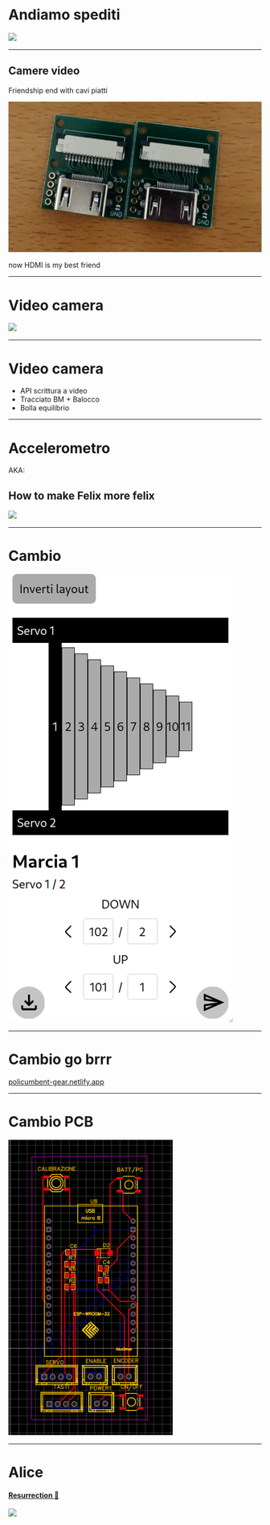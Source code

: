 # Andiamo spediti

<!-- block-start: space -->
<!-- block-end -->

![](https://c.tenor.com/rgRHvJZ7uHEAAAAC/sonic-the-hedgehog-gotta-go-fast.gif)

---

## Camere video

Friendship end with cavi piatti

<!-- block-start: img -->

![](../assets/camere.png)

<!-- block-end -->

now HDMI is my best friend

---

# Video camera

<!-- block-start: img -->

![](../assets/rp.gif)

<!-- block-end -->

---

# Video camera

- API scrittura a video
- Tracciato BM + Balocco
- Bolla equilibrio

---

# Accelerometro

AKA:

## How to make Felix more felix

<!-- block-start: img -->

![](https://c.tenor.com/cEhBgu86HWYAAAAC/baby-yoda-love.gif)

<!-- block-end -->

---

# Cambio

<!-- block-start: img -->

![](../assets/ui_cambio.png)

<!-- block-end -->

---

# Cambio go brrr

[policumbent-gear.netlify.app](https://policumbent-gear.netlify.app/)

---

# Cambio PCB

<!-- block-start: img -->

![](../assets/pcb_cambio.png)

<!-- block-end -->

---

# Alice

#### [Resurrection 🚀](https://alice.policumbent.it/)

<!-- block-start: img -->

![](https://c.tenor.com/Uy4qsJ43kQQAAAAC/alice-in-wonderland-curtsy.gif)

<!-- block-end -->
